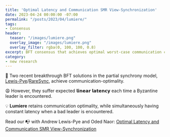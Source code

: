```yaml
---
title: 'Optimal Latency and Communication SMR View-Synchronization'
date: 2023-04-24 00:00:00 -07:00
permalink: "/posts/2023/04/lumiere/"
tags:
- Consensus
header:
  teaser: "/images/lumiere.png"
  overlay_image: "/images/lumiere.png"
  overlay_filter: rgba(0, 100, 100, 0.8)
excerpt: BFT consensus that achieves optimal worst-case communication complexity (quadratic) with constant expected latency
category:
- new research
---
```


🙇 Two recent breakthrough BFT solutions in the partial synchrony model, [Lewis-Pye](https://arxiv.org/pdf/2201.01107.pdf)/[RareSync](https://arxiv.org/pdf/2208.09262.pdf), achieve communication-optimality.

😩 However, they suffer expected 𝗹𝗶𝗻𝗲𝗮𝗿 𝗹𝗮𝘁𝗲𝗻𝗰𝘆 each time a Byzantine leader is encountered.

💡 **Lumiere** retains communication optimality, while simultaneously having constant latency when a bad leader is encountered.

Read our 📭 with Andrew Lewis-Pye and Oded Naor:
[Optimal Latency and Communication SMR View-Synchronization](https://blog.chain.link/optimal-latency-and-communication-smr-view-synchronization/)



